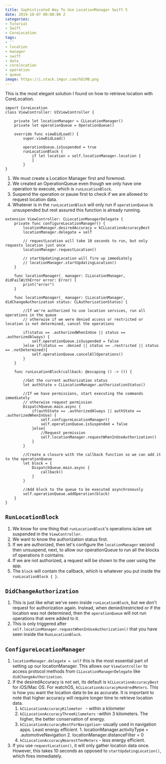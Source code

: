 ```yaml
---
title: Sophisticated Way To Use LocationManager Swift 5
date: 2019-10-07 00:00:00 Z
categories:
- Tutorial
- Swift
- CoreLocation
tags:
- ''
- location
- manager
- swift
- data
- corelocation
- operation
- queue
image: https://i.stack.imgur.com/hDiMB.png
---
```


This is the most elegant solution I found on how to retrieve location with CoreLocation.

```
import CoreLocation
class ViewController: UIViewController {
    
    private let locationManager = CLLocationManager()
    private let operationQueue = OperationQueue()

    override func viewDidLoad() {
		super.viewDidLoad()
	
		operationQueue.isSuspended = true
		runLocationBlock {
			if let location = self.locationManager.location {
			}
		}
}
```
1. We must create a Location Manager first and foremost.
2. We created an OperationQueue even though we only have one operation to execute, which is `runLocationBlock`.
3. Suspend the operation or pause first to check if we are allowed to request location data.
4. Whatever is in the `runLocationBlock` will only run if `operationQueue` is unsuspended but rest assured this function is already running.

```
extension ViewController: CLLocationManagerDelegate {
    private func configureLocationManager() {
        locationManager.desiredAccuracy = kCLLocationAccuracyBest
        locationManager.delegate = self
				
        // requestLocation will take 10 seconds to run, but only requests location just once
        locationManager.requestLocation()
				
        // startUpdatingLocation will fire up immediately
        // locationManager.startUpdatingLocation()
    }
		
    func locationManager(_ manager: CLLocationManager, didFailWithError error: Error) {
        print("error")
    }
    
    func locationManager(_ manager: CLLocationManager, didChangeAuthorization status: CLAuthorizationStatus) {
        
        //If we're authorized to use location services, run all operations in the queue
        // otherwise if we were denied access or restricted or location is not determined, cancel the operations
				
        if(status == .authorizedWhenInUse || status == .authorizedAlways) {
            self.operationQueue.isSuspended = false
        }else if(status == .denied || status == .restricted || status == .notDetermined){
            self.operationQueue.cancelAllOperations()
        }
    }
    
    func runLocationBlock(callback: @escaping () -> ()) {
        
        //Get the current authorization status
        let authState = CLLocationManager.authorizationStatus()
        
        //If we have permissions, start executing the commands immediately
        // otherwise request permission
        DispatchQueue.main.async {
            if(authState == .authorizedAlways || authState == .authorizedWhenInUse) {
                self.configureLocationManager()
                self.operationQueue.isSuspended = false
            }else{
                //Request permission
                self.locationManager.requestWhenInUseAuthorization()
            }
        }
        
        //Create a closure with the callback function so we can add it to the operationQueue
        let block = {
            DispatchQueue.main.async {
                callback()
            }
        }
        
        //Add block to the queue to be executed asynchronously
        self.operationQueue.addOperation(block)
    }
}
```
## `RunLocationBlock`
1. We know for one thing that `runLocationBlock`'s operations is/are set suspended in the `ViewController`.
2. We want to know the authorization status first.
3. If we are authorized, then let's configure the `locationManager` second then unsuspend, next, to allow our operationQueue to run all the blocks of operations it cointains.
4. If we are not authorized, a request will be shown to the user using the app.
5. The `block` will contain the callback, which is whatever you put inside the `runLocationBlock { }`.

## `DidChangeAuthorization`
1. This is just like what we've seen inside `runLocationBlock`, but we don't request for authorization again. Instead, when denied/restricted or if the location was not determined, then the `operationQueue` will not run operations that were added to it.
2. This is only triggered after `self.locationManager.requestWhenInUseAuthorization()` that you have seen inside the `RunLocationBlock`.


##  `ConfigureLocationManager`
1. `locationManager.delegate = self` this is the most essential part of setting up our locationManager. This allows our `ViewController` to access protocol methods from `CLLocationManagerDelegate` like `didChangeAuthorization`.
2. If the desiredAccuracy is not set, its default is `kCLLocationAccuracyBest` for iOS/Mac OS. For watchOS, `kCLLocationAccuracyHundredMeters`. This is how you want the location data to be as accurate. It is important to note that higher accuracy will require longer time to retrieve location data.
	1. 	`kCLLocationAccuracyKilometer ` - within a kilometer
	2. 	`kCLLocationAccuracyThreeKilometers` -within 3 kilometers. The higher, the better conservation of energy.
	3. 	`kCLLocationAccuracyBestForNavigation`- usually used in navigation apps. Least energy efficient.
			1. 	locationManager.activityType = .automotiveNavigation
			2. 	locationManager.distanceFilter = 0
	4. `kCLLocationAccuracyNearestTenMeters` - less energy efficient.
3. If you use `requestLocation()`, it will only gather location data once. However, this takes 10 seconds as opposed to `startUpdatingLocation()`, which fires immediately.
